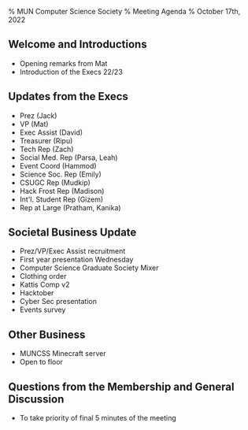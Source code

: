 % MUN Computer Science Society
% Meeting Agenda
% October 17th, 2022

## Welcome and Introductions
* Opening remarks from Mat
* Introduction of the Execs 22/23

## Updates from the Execs
* Prez (Jack)
* VP (Mat)
* Exec Assist (David)
* Treasurer (Ripu)
* Tech Rep (Zach)
* Social Med. Rep (Parsa, Leah)
* Event Coord (Hammod)
* Science Soc. Rep (Emily)
* CSUGC Rep (Mudkip)
* Hack Frost Rep (Madison)
* Int'l. Student Rep (Gizem)
* Rep at Large (Pratham, Kanika)

## Societal Business Update
* Prez/VP/Exec Assist recruitment
* First year presentation Wednesday
* Computer Science Graduate Society Mixer
* Clothing order
* Kattis Comp v2
* Hacktober
* Cyber Sec presentation
* Events survey

## Other Business
* MUNCSS Minecraft server
* Open to floor

## Questions from the Membership and General Discussion
* To take priority of final 5 minutes of the meeting
